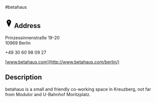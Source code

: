 #betahaus

![](../../Images/address.png) Address
-------------------------------------

Prinzessinnenstraße 19-20  
10969 Berlin

+49 30 60 98 09 27

[www.betahaus.com](http://www.betahaus.com/berlin/)

Description
-----------
betahaus is a small and friendly co-working space in Kreuzberg, not far from Modulor and U-Bahnhof Moritzplatz.